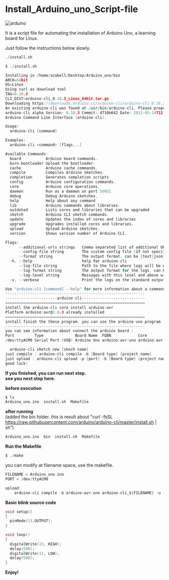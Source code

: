 # Install_Arduino_uno_Script-file
![arduino](https://user-images.githubusercontent.com/75885992/122888666-03058c00-d37d-11eb-9e87-c0507195653d.jpeg)


It is a script file for automating the installation of Arduino Uno, a learning board for Linux.  
  
Just follow the instructions below slowly.  
  
```c
./install.sh
```  
  
```C
$ ./install.sh 

Installing in /home/azabell/Desktop/Arduino_uno/bin
ARCH=64bit
OS=Linux
Using curl as download tool
TAG=0.18.3
CLI_DIST=arduino-cli_0.18.3_Linux_64bit.tar.gz
Downloading https://downloads.arduino.cc/arduino-cli/arduino-cli_0.18.3_Linux_64bit.tar.gz
An existing arduino-cli was found at /usr/bin/arduino-cli. Please prepend /home/azabell/Desktop/Arduino_uno/bin to your $PATH or remove the existing one.
arduino-cli alpha Version: 0.18.3 Commit: d710b642 Date: 2021-05-14T12:36:58Z installed successfully in /home/azabell/Desktop/Arduino_uno/bin
Arduino Command Line Interface (arduino-cli).

Usage:
  arduino-cli [command]

Examples:
  arduino-cli <command> [flags...]

Available Commands:
  board           Arduino board commands.
  burn-bootloader Upload the bootloader.
  cache           Arduino cache commands.
  compile         Compiles Arduino sketches.
  completion      Generates completion scripts
  config          Arduino configuration commands.
  core            Arduino core operations.
  daemon          Run as a daemon on port 50051
  debug           Debug Arduino sketches.
  help            Help about any command
  lib             Arduino commands about libraries.
  outdated        Lists cores and libraries that can be upgraded
  sketch          Arduino CLI sketch commands.
  update          Updates the index of cores and libraries
  upgrade         Upgrades installed cores and libraries.
  upload          Upload Arduino sketches.
  version         Shows version number of Arduino CLI.

Flags:
      --additional-urls strings   Comma-separated list of additional URLs for the Boards Manager.
      --config-file string        The custom config file (if not specified the default will be used).
      --format string             The output format, can be {text|json}. (default "text")
  -h, --help                      help for arduino-cli
      --log-file string           Path to the file where logs will be written.
      --log-format string         The output format for the logs, can be {text|json}.
      --log-level string          Messages with this level and above will be logged. Valid levels are: trace, debug, info, warn, error, fatal, panic
  -v, --verbose                   Print the logs on the standard output.

Use "arduino-cli [command] --help" for more information about a command.
--------------------------------------------------------------
-----------------------arduino-cli----------------------------
==============================================================
install the arduino-cli core install arduino:avr
Platform arduino:avr@1.8.3 already installed
==============================================================
install finish the these program. you can use the arduino uno program
--------------------------------------------------------------
you can see information about connect the arduino board : 
Port         Type              Board Name  FQBN            Core       
/dev/ttyACM0 Serial Port (USB) Arduino Uno arduino:avr:uno arduino:avr

  arduino-cli sketch new [skech name] 
just compile : arduino-cli compile -b [Board type] [project name]
just upload : arduino-cli upload -p [port] -b [Board type] [project name]
good luck!
```  

**If you finished, you can run next step.**  
**see you next step here.**  


**before execution**  
  
```c
$ ls
Arduino_uno.ino  install.sh  Makefile
```  

**after running**  
(added the bin folder. this is result about "curl -fsSL https://raw.githubusercontent.com/arduino/arduino-cli/master/install.sh | sh")  

```c
Arduino_uno.ino  bin  install.sh  Makefile 
```  

**Run the Makefile**  

```c
$ ./make
```  

you can modify at filename space, use the makefile.  

```c
FILENAME = Arduino_uno.ino
PORT = /dev/ttyACM0

upload:
	arduino-cli compile -b arduino:avr:uno arduino-cli_${FILENAME} -u -p ${PORT}
```  

  
    
**Basic blink source code**
```c
void setup()
{
  pinMode(13,OUTPUT);
}

void loop()
{
  digitalWrite(13, HIGH);
  delay(500);
  digitalWrite(13, LOW);
  delay(500);
}
```  
  

**Enjoy!**  

